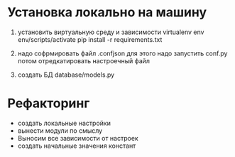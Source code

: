 # Установка локально на машину
1. установить виртуальную среду и зависимости
virtualenv env
env/scripts/activate
pip install -r requirements.txt

2. надо софрмировать файл .confjson
для этого надо запустить conf.py
потом отредкатировать настроечный файл

3. создать БД
database/models.py


# Рефакторинг
- создать локальные настройки
- вынести модули по смыслу
- Выносим все зависимости от настроек
- создать начальные значения констант
